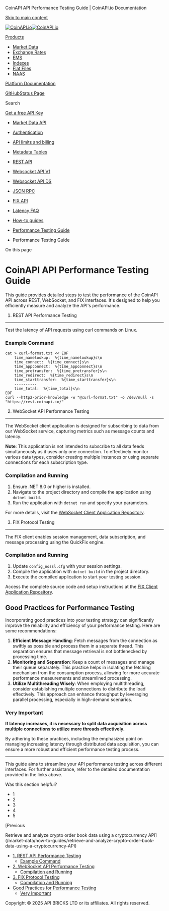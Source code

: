 CoinAPI API Performance Testing Guide | CoinAPI.io Documentation




[Skip to main content](#__docusaurus_skipToContent_fallback)

[![CoinAPI.io](/img/logo.svg)![CoinAPI.io](/img/logo.svg)](https://www.coinapi.io)

[Products](/market-data/performance-testing-guide)

* [Market Data](/market-data/)
* [Exchange Rates](/exchange-rates-api/)
* [EMS](/ems-api/)
* [Indexes](/indexes-api/)
* [Flat Files](/flat-files-api/)
* [NAAS](/naas-api/)

[Platform Documentation](/general/authentication)

[GitHub](https://github.com/api-bricks/api-bricks-sdk)[Status Page](https://status.coinapi.io)

Search

[Get a free API Key](https://console.coinapi.io/?link=/apikeys/create)

* [Market Data API](/market-data/)
* [Authentication](/market-data/authentication)
* [API limits and billing](/market-data/api-limits-and-billing-metrics)
* [Metadata Tables](/market-data/metadata-tables/introduction)
* [REST API](/market-data/rest-api/)
* [Websocket API V1](/market-data/websocket/)
* [Websocket API DS](/market-data/websocket-ds/)
* [JSON RPC](/market-data/jsonrpc-api)
* [FIX API](/market-data/fix/)
* [Latency FAQ](/market-data/latency-faq/)
* [How-to guides](/market-data/how-to-guides/)
* [Performance Testing Guide](/market-data/performance-testing-guide)

* Performance Testing Guide

On this page

CoinAPI API Performance Testing Guide
=====================================

This guide provides detailed steps to test the performance of the CoinAPI API across REST, WebSocket, and FIX interfaces. It's designed to help you efficiently measure and analyze the API's performance.

1. REST API Performance Testing[​](/market-data/performance-testing-guide#1-rest-api-performance-testing "Direct link to 1. REST API Performance Testing")
----------------------------------------------------------------------------------------------------------------------------------------------------------

Test the latency of API requests using curl commands on Linux.

### Example Command[​](/market-data/performance-testing-guide#example-command "Direct link to Example Command")

```
cat > curl-format.txt << EOF  
    time_namelookup:  %{time_namelookup}s\n  
    time_connect:  %{time_connect}s\n  
    time_appconnect:  %{time_appconnect}s\n  
    time_pretransfer:  %{time_pretransfer}s\n  
    time_redirect:  %{time_redirect}s\n  
    time_starttransfer:  %{time_starttransfer}s\n  
    ----------  
    time_total:  %{time_total}s\n  
EOF  
curl --http2-prior-knowledge -w "@curl-format.txt" -o /dev/null -s "https://rest.coinapi.io/"
```

2. WebSocket API Performance Testing[​](/market-data/performance-testing-guide#2-websocket-api-performance-testing "Direct link to 2. WebSocket API Performance Testing")
-------------------------------------------------------------------------------------------------------------------------------------------------------------------------

The WebSocket client application is designed for subscribing to data from our WebSocket service, capturing metrics such as message counts and latency.

**Note**: This application is not intended to subscribe to all data feeds simultaneously as it uses only one connection. To effectively monitor various data types, consider creating multiple instances or using separate connections for each subscription type.

### Compilation and Running[​](/market-data/performance-testing-guide#compilation-and-running "Direct link to Compilation and Running")

1. Ensure .NET 8.0 or higher is installed.
2. Navigate to the project directory and compile the application using `dotnet build`.
3. Run the application with `dotnet run` and specify your parameters.

For more details, visit the [WebSocket Client Application Repository](https://github.com/api-bricks/api-bricks-sdk/tree/master/coinapi/market-data-api-ws/csharp-ws/sdk/CoinAPI.WebSocket.Stats.Console).

3. FIX Protocol Testing[​](/market-data/performance-testing-guide#3-fix-protocol-testing "Direct link to 3. FIX Protocol Testing")
----------------------------------------------------------------------------------------------------------------------------------

The FIX client enables session management, data subscription, and message processing using the QuickFix engine.

### Compilation and Running[​](/market-data/performance-testing-guide#compilation-and-running-1 "Direct link to Compilation and Running")

1. Update `config_nossl.cfg` with your session settings.
2. Compile the application with `dotnet build` in the project directory.
3. Execute the compiled application to start your testing session.

Access the complete source code and setup instructions at the [FIX Client Application Repository](https://github.com/api-bricks/api-bricks-sdk/tree/master/coinapi/market-data-api-fix/sdk/csharp-fix-v2).

Good Practices for Performance Testing[​](/market-data/performance-testing-guide#good-practices-for-performance-testing "Direct link to Good Practices for Performance Testing")
--------------------------------------------------------------------------------------------------------------------------------------------------------------------------------

Incorporating good practices into your testing strategy can significantly improve the reliability and efficiency of your performance testing. Here are some recommendations:

1. **Efficient Message Handling**: Fetch messages from the connection as swiftly as possible and process them in a separate thread. This separation ensures that message retrieval is not bottlenecked by processing time.
2. **Monitoring and Separation**: Keep a count of messages and manage their queue separately. This practice helps in isolating the fetching mechanism from the consumption process, allowing for more accurate performance measurements and streamlined processing.
3. **Utilize Multithreading Wisely**: When employing multithreading, consider establishing multiple connections to distribute the load effectively. This approach can enhance throughput by leveraging parallel processing, especially in high-demand scenarios.

### Very Important[​](/market-data/performance-testing-guide#very-important "Direct link to Very Important")

**If latency increases, it is necessary to split data acquisition across multiple connections to utilize more threads effectively.**

By adhering to these practices, including the emphasized point on managing increasing latency through distributed data acquisition, you can ensure a more robust and efficient performance testing process.

---

This guide aims to streamline your API performance testing across different interfaces. For further assistance, refer to the detailed documentation provided in the links above.

Was this section helpful?

* 1
* 2
* 3
* 4
* 5

[Previous

Retrieve and analyze crypto order book data using a cryptocurrency API](/market-data/how-to-guides/retrieve-and-analyze-crypto-order-book-data-using-a-cryptocurrency-API)

* [1. REST API Performance Testing](/market-data/performance-testing-guide#1-rest-api-performance-testing)
  + [Example Command](/market-data/performance-testing-guide#example-command)
* [2. WebSocket API Performance Testing](/market-data/performance-testing-guide#2-websocket-api-performance-testing)
  + [Compilation and Running](/market-data/performance-testing-guide#compilation-and-running)
* [3. FIX Protocol Testing](/market-data/performance-testing-guide#3-fix-protocol-testing)
  + [Compilation and Running](/market-data/performance-testing-guide#compilation-and-running-1)
* [Good Practices for Performance Testing](/market-data/performance-testing-guide#good-practices-for-performance-testing)
  + [Very Important](/market-data/performance-testing-guide#very-important)

Copyright © 2025 API BRICKS LTD or its affiliates. All rights reserved.